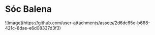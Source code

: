 <H1>Sóc Balena</H1>
![image](https://github.com/user-attachments/assets/2d6dc65e-b668-421c-8dae-e6d08337d3f3)

